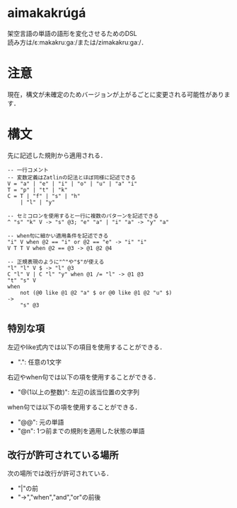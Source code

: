 # aimakakrúgá
架空言語の単語の語形を変化させるためのDSL  
読み方は/ɛːmakakruːɡaː/または/zimakakruːɡaː/．

# 注意
現在，構文が未確定のためバージョンが上がるごとに変更される可能性があります．

# 構文
先に記述した規則から適用される．

```
-- 一行コメント
-- 変数定義はZatlinの記法とほぼ同様に記述できる
V = "a" | "e" | "i" | "o" | "u" | "a" "i"
T = "p" | "t" | "k"
C = T | "f" | "s" | "h"
    | "l" | "y"

-- セミコロンを使用すると一行に複数のパターンを記述できる
^ "s" "k" V -> "s" @3; "e" "a" | "i" "a" -> "y" "a"

-- when句に細かい適用条件を記述できる
"i" V when @2 == "i" or @2 == "e" -> "i" "i"
V T T V when @2 == @3 -> @1 @2 @4

-- 正規表現のように"^"や"$"が使える
"l" "l" V $ -> "l" @3
C "l" V | C "l" "y" when @1 /= "l" -> @1 @3
"t" "s" V
when
    not (@0 like @1 @2 "a" $ or @0 like @1 @2 "u" $)
->
    "s" @3
```

## 特別な項
左辺やlike式内では以下の項目を使用することができる．
* ".": 任意の1文字

右辺やwhen句では以下の項を使用することができる．
* "@(1以上の整数)": 左辺の該当位置の文字列

when句では以下の項を使用することができる．
* "@@": 元の単語
* "@n": 1つ前までの規則を適用した状態の単語

## 改行が許可されている場所
次の場所では改行が許可されている．
* "|"の前
* "->","when","and","or"の前後